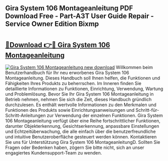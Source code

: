 ## Gira System 106 Montageanleitung PDF Download Free - Part-A3T User Guide Repair - Service Owner Edition Bixmp

# <h2><a href="http://df83ue.blite.top/?on=Gira+System+106+Montageanleitung">🔗Download 👉🔴 Gira System 106 Montageanleitung</a></h2>

[![Gira System 106 Montageanleitung new download](https://i.imgur.com/lujVjoI.png)](http://df83ue.blite.top/?on=Gira+System+106+Montageanleitung)
Willkommen beim Benutzerhandbuch für Ihr neu erworbenes Gira System 106 Montageanleitung. Dieses Handbuch soll Ihnen helfen, die Funktionen und Fähigkeiten Ihres Produkts zu beherrschen. Im Inneren finden Sie detaillierte Informationen zu Funktionen, Einrichtung, Verwendung, Wartung und Problemlösung. Bevor Sie Ihr Gira System 106 Montageanleitung in Betrieb nehmen, nehmen Sie sich die Zeit, dieses Handbuch gründlich durchzulesen. Es enthält wertvolle Informationen zu den Merkmalen und Funktionen des Produkts sowie Einrichtungsanweisungen und Schritt-für-Schritt-Anleitungen zur Verwendung der einzelnen Funktionen. Gira System 106 Montageanleitung verfügt über eine Reihe fortschrittlicher Funktionen, darunter Objekterkennung, Gesichtserkennung, anpassbare Einstellungen und Echtzeitüberwachung, die alle einfach über die benutzerfreundliche und intuitive Benutzeroberfläche gesteuert werden können. Kontaktieren Sie uns für Unterstützung Gira System 106 MontageanleitungD. Sollten Sie Fragen oder Bedenken haben, zögern Sie bitte nicht, sich an unser engagiertes Kundensupport-Team zu wenden.
